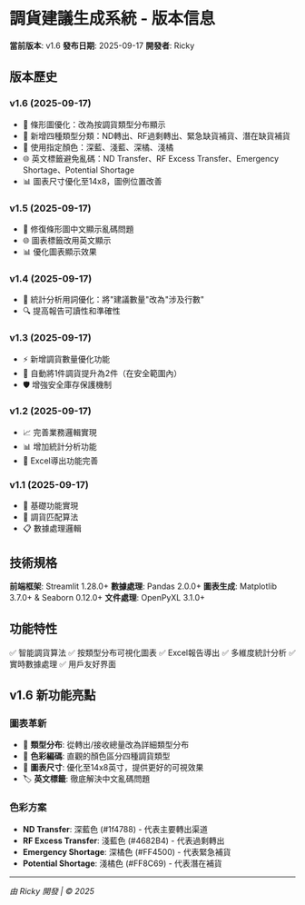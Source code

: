 # 調貨建議生成系統 - 版本信息

**當前版本**: v1.6
**發布日期**: 2025-09-17
**開發者**: Ricky

## 版本歷史

### v1.6 (2025-09-17)
- 🎨 條形圖優化：改為按調貨類型分布顯示
- 🎯 新增四種類型分類：ND轉出、RF過剩轉出、緊急缺貨補貨、潛在缺貨補貨
- 🌈 使用指定顏色：深藍、淺藍、深橘、淺橘
- 🌐 英文標籤避免亂碼：ND Transfer、RF Excess Transfer、Emergency Shortage、Potential Shortage
- 📊 圖表尺寸優化至14x8，圖例位置改善

### v1.5 (2025-09-17)
- 🔧 修復條形圖中文顯示亂碼問題
- 🌐 圖表標籤改用英文顯示
- 📊 優化圖表顯示效果

### v1.4 (2025-09-17)
- 📝 統計分析用詞優化：將"建議數量"改為"涉及行數"
- 🔍 提高報告可讀性和準確性

### v1.3 (2025-09-17)
- ⚡ 新增調貨數量優化功能
- 🎯 自動將1件調貨提升為2件（在安全範圍內）
- 🛡️ 增強安全庫存保護機制

### v1.2 (2025-09-17)
- 📈 完善業務邏輯實現
- 📊 增加統計分析功能
- 📁 Excel導出功能完善

### v1.1 (2025-09-17)
- 🚀 基礎功能實現
- 🔄 調貨匹配算法
- 📋 數據處理邏輯

## 技術規格

**前端框架**: Streamlit 1.28.0+
**數據處理**: Pandas 2.0.0+
**圖表生成**: Matplotlib 3.7.0+ & Seaborn 0.12.0+
**文件處理**: OpenPyXL 3.1.0+

## 功能特性

✅ 智能調貨算法
✅ 按類型分布可視化圖表
✅ Excel報告導出
✅ 多維度統計分析
✅ 實時數據處理
✅ 用戶友好界面

## v1.6 新功能亮點

### 圖表革新
- 🔄 **類型分布**: 從轉出/接收總量改為詳細類型分布
- 🎨 **色彩編碼**: 直觀的顏色區分四種調貨類型
- 📏 **圖表尺寸**: 優化至14x8英寸，提供更好的可視效果
- 🏷️ **英文標籤**: 徹底解決中文亂碼問題

### 色彩方案
- **ND Transfer**: 深藍色 (#1f4788) - 代表主要轉出渠道
- **RF Excess Transfer**: 淺藍色 (#4682B4) - 代表過剩轉出
- **Emergency Shortage**: 深橘色 (#FF4500) - 代表緊急補貨
- **Potential Shortage**: 淺橘色 (#FF8C69) - 代表潛在補貨

---
*由 Ricky 開發 | © 2025*
